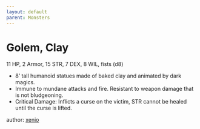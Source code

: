```yaml
---
layout: default
parent: Monsters 
--- 
```

# Golem, Clay
11 HP, 2 Armor, 15 STR, 7 DEX, 8 WIL, fists (d8)  
- 8’ tall humanoid statues made of baked clay and animated by dark magics.  
- Immune to mundane attacks and fire.   Resistant to weapon damage that is not bludgeoning.  
- Critical Damage: Inflicts a curse on the victim, STR cannot be healed until the curse is lifted.  

author: [xenio](https://xenioinabottle.blogspot.com) 
